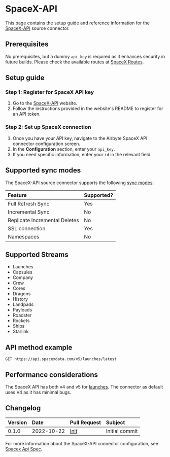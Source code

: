 # SpaceX-API

This page contains the setup guide and reference information for the [SpaceX-API](https://github.com/r-spacex/SpaceX-API) source connector.

## Prerequisites

No prerequisites, but a dummy `api_key` is required as it enhances security in future builds. Please check the available routes at [SpaceX Routes](https://github.com/r-spacex/SpaceX-API/tree/master/routes).

## Setup guide

### Step 1: Register for SpaceX API key

1. Go to the [SpaceX-API](https://github.com/r-spacex/SpaceX-API) website.
2. Follow the instructions provided in the website's README to register for an API token.

### Step 2: Set up SpaceX connection

1. Once you have your API key, navigate to the Airbyte SpaceX API connector configuration screen.
2. In the **Configuration** section, enter your `api_key`.
3. If you need specific information, enter your `id` in the relevant field.

## Supported sync modes

The SpaceX-API source connector supports the following [sync modes](https://docs.airbyte.com/cloud/core-concepts#connection-sync-modes):

| Feature                       | Supported? |
| :---------------------------- | :--------- |
| Full Refresh Sync             | Yes        |
| Incremental Sync              | No         |
| Replicate Incremental Deletes | No         |
| SSL connection                | Yes        |
| Namespaces                    | No         |

## Supported Streams

- Launches
- Capsules
- Company
- Crew
- Cores
- Dragons
- History
- Landpads
- Payloads
- Roadster
- Rockets
- Ships
- Starlink

## API method example

`GET https://api.spacexdata.com/v5/launches/latest`

## Performance considerations

The SpaceX API has both v4 and v5 for [launches](https://github.com/r-spacex/SpaceX-API/tree/master/docs/launches). The connector as default uses V4 as it has minimal bugs.

## Changelog

| Version | Date       | Pull Request                                           | Subject        |
| :------ | :--------- | :----------------------------------------------------- | :------------- |
| 0.1.0   | 2022-10-22 | [Init](https://github.com/airbytehq/airbyte/pull/18311) | Initial commit |

For more information about the SpaceX-API connector configuration, see [Spacex Api Spec](https://docs.airbyte.com/integrations/sources/spacex-api).